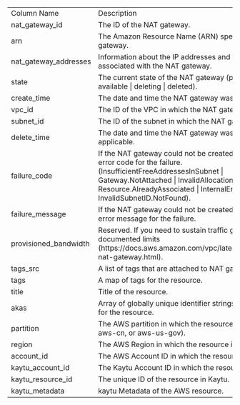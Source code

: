<table>
	<tr><td>Column Name</td><td>Description</td></tr>
	<tr><td>nat_gateway_id</td><td>The ID of the NAT gateway.</td></tr>
	<tr><td>arn</td><td>The Amazon Resource Name (ARN) specifying the NAT gateway.</td></tr>
	<tr><td>nat_gateway_addresses</td><td>Information about the IP addresses and network interface associated with the NAT gateway.</td></tr>
	<tr><td>state</td><td>The current state of the NAT gateway (pending | failed | available | deleting | deleted).</td></tr>
	<tr><td>create_time</td><td>The date and time the NAT gateway was created.</td></tr>
	<tr><td>vpc_id</td><td>The ID of the VPC in which the NAT gateway is located.</td></tr>
	<tr><td>subnet_id</td><td>The ID of the subnet in which the NAT gateway is located.</td></tr>
	<tr><td>delete_time</td><td>The date and time the NAT gateway was deleted, if applicable.</td></tr>
	<tr><td>failure_code</td><td>If the NAT gateway could not be created, specifies the error code for the failure. (InsufficientFreeAddressesInSubnet | Gateway.NotAttached | InvalidAllocationID.NotFound | Resource.AlreadyAssociated | InternalError | InvalidSubnetID.NotFound).</td></tr>
	<tr><td>failure_message</td><td>If the NAT gateway could not be created, specifies the error message for the failure.</td></tr>
	<tr><td>provisioned_bandwidth</td><td>Reserved. If you need to sustain traffic greater than the documented limits (https://docs.aws.amazon.com/vpc/latest/userguide/vpc-nat-gateway.html).</td></tr>
	<tr><td>tags_src</td><td>A list of tags that are attached to NAT gateway.</td></tr>
	<tr><td>tags</td><td>A map of tags for the resource.</td></tr>
	<tr><td>title</td><td>Title of the resource.</td></tr>
	<tr><td>akas</td><td>Array of globally unique identifier strings (also known as) for the resource.</td></tr>
	<tr><td>partition</td><td>The AWS partition in which the resource is located (aws, aws-cn, or aws-us-gov).</td></tr>
	<tr><td>region</td><td>The AWS Region in which the resource is located.</td></tr>
	<tr><td>account_id</td><td>The AWS Account ID in which the resource is located.</td></tr>
	<tr><td>kaytu_account_id</td><td>The Kaytu Account ID in which the resource is located.</td></tr>
	<tr><td>kaytu_resource_id</td><td>The unique ID of the resource in Kaytu.</td></tr>
	<tr><td>kaytu_metadata</td><td>kaytu Metadata of the AWS resource.</td></tr>
</table>